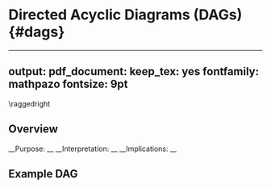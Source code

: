 # Directed Acyclic Diagrams (DAGs) {#dags}

---
output:
  pdf_document:
    keep_tex: yes
fontfamily: mathpazo
fontsize: 9pt
---

\raggedright




## Overview

__Purpose: __
__Interpretation: __
__Implications: __


## Example DAG 





